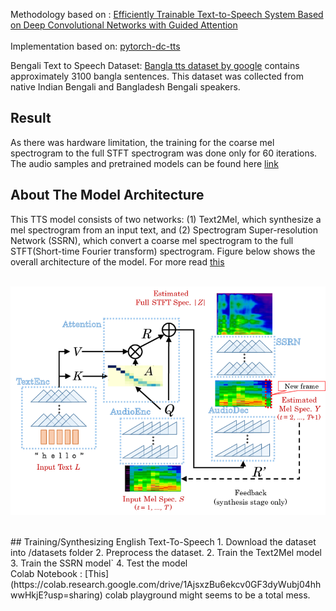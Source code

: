 Methodology based on : [Efficiently Trainable Text-to-Speech System Based on Deep Convolutional Networks with Guided Attention](https://arxiv.org/abs/1710.08969)<br><br>
Implementation based on: [pytorch-dc-tts](https://github.com/tugstugi/pytorch-dc-tts)<br>

Bengali Text to Speech Dataset: [Bangla tts dataset by google](https://research.google/tools/datasets/bengali-tts/) 
 contains approximately 3100 bangla sentences. This dataset was collected from native Indian Bengali and Bangladesh Bengali
speakers.<br>

## Result
As there was hardware limitation, the training for the coarse mel spectrogram to the full STFT spectrogram was done only for 60 iterations. The audio samples and pretrained models can be found here [link](https://drive.google.com/drive/folders/1SVvGq1D5v6CJ9Uk0mEFSz--Y8eT3yoGK?usp=sharing)<br>

## About The Model Architecture
This TTS model consists of two networks: (1) Text2Mel, which synthesize a mel spectrogram from an input text, and (2) Spectrogram Super-resolution Network (SSRN), which convert a coarse mel spectrogram to the full STFT(Short-time Fourier transform) spectrogram. Figure below shows the overall architecture of the model. For more read [this](https://arxiv.org/abs/1710.08969)<br><br>

<p align = "center">
    <img src = "model.png">
</p>
<br>
## Training/Synthesizing English Text-To-Speech
1. Download the dataset into /datasets folder
2. Preprocess the dataset.
2. Train the Text2Mel model
3. Train the SSRN model`
4. Test the model
<br>
Colab Notebook : [This](https://colab.research.google.com/drive/1AjsxzBu6ekcv0GF3dyWubj04hhwwHkjE?usp=sharing) colab playground might seems to be a total mess.

